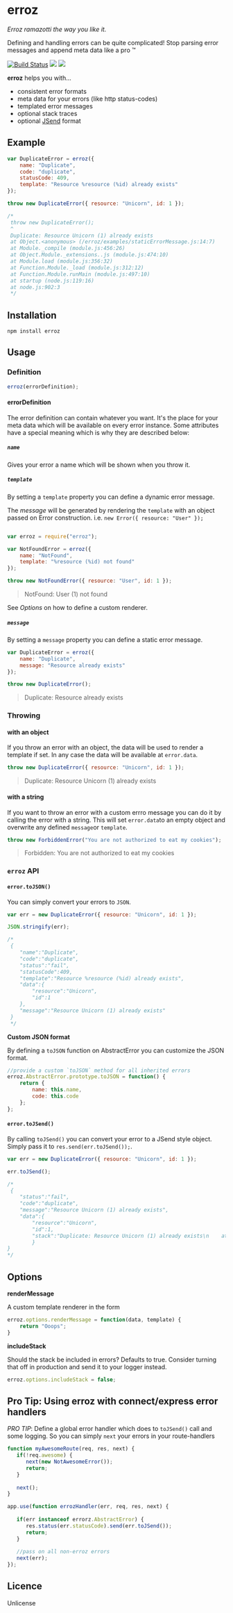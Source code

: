 # erroz

_Erroz ramazotti the way you like it._

Defining and handling errors can be quite complicated! Stop parsing error messages and append meta data like a pro :tm: 

[![Build Status](https://travis-ci.org/peerigon/erroz.svg?branch=master)](https://travis-ci.org/peerigon/erroz)
[![](https://img.shields.io/npm/v/erroz.svg)](https://www.npmjs.com/package/erroz)
[![](https://img.shields.io/npm/dm/erroz.svg)](https://www.npmjs.com/package/erroz)

__erroz__ helps you with... 
- consistent error formats
- meta data for your errors (like http status-codes) 
- templated error messages
- optional stack traces
- optional [JSend](http://labs.omniti.com/labs/jsend) format

## Example


```javascript
var DuplicateError = erroz({
    name: "Duplicate",
    code: "duplicate",
    statusCode: 409,
    template: "Resource %resource (%id) already exists"
});
```

```javascript
throw new DuplicateError({ resource: "Unicorn", id: 1 });

/*
 throw new DuplicateError();
 ^
 Duplicate: Resource Unicorn (1) already exists
 at Object.<anonymous> (/erroz/examples/staticErrorMessage.js:14:7)
 at Module._compile (module.js:456:26)
 at Object.Module._extensions..js (module.js:474:10)
 at Module.load (module.js:356:32)
 at Function.Module._load (module.js:312:12)
 at Function.Module.runMain (module.js:497:10)
 at startup (node.js:119:16)
 at node.js:902:3
 */
```

## Installation

`npm install erroz`

## Usage

### Definition 

```javascript
erroz(errorDefinition);
```

#### errorDefinition

The error definition can contain whatever you want. It's the place for your meta data which will be available on every error instance. Some attributes have a special meaning which is why they are described below: 

#####  `name`

Gives your error a name which will be shown when you throw it.

##### `template`

By setting a `template` property you can define a dynamic error message.

The _message_ will be generated by rendering the `template` with an object passed on Error construction. i.e. `new Error({ resource: "User" });` 

```javascript

var erroz = require("erroz");

var NotFoundError = erroz({
    name: "NotFound",
    template: "%resource (%id) not found"
});

throw new NotFoundError({ resource: "User", id: 1 });
```

>NotFound: User (1) not found

See _Options_ on how to define a custom renderer.

##### `message`

By setting a `message` property you can define a static error message. 

```javascript
var DuplicateError = erroz({
    name: "Duplicate",
    message: "Resource already exists"
});

throw new DuplicateError();
 ```

 > Duplicate: Resource already exists

### Throwing

#### with an object

If you throw an error with an object, the data will be used to render a template if set. In any case the data will be available at `error.data`. 

```javascript
throw new DuplicateError({ resource: "Unicorn", id: 1 });
```

> Duplicate: Resource Unicorn (1) already exists

#### with a string

If you want to throw an error with a custom errro message you can do it by calling the error with a string. This will set `error.data`to an empty object and overwrite any defined `message`or `template`. 

```javascript
throw new ForbiddenError("You are not authorized to eat my cookies");
```

> Forbidden: You are not authorized to eat my cookies

### `erroz` API 
  
#### `error.toJSON()`

You can simply convert your errors to `JSON`. 

```javascript 
var err = new DuplicateError({ resource: "Unicorn", id: 1 });

JSON.stringify(err);

/*
 {
    "name":"Duplicate",
    "code":"duplicate",
    "status":"fail",
    "statusCode":409,
    "template":"Resource %resource (%id) already exists",
    "data":{
        "resource":"Unicorn",
        "id":1
    },
    "message":"Resource Unicorn (1) already exists"
 }
 */
```

__Custom JSON format__ 

By defining a `toJSON` function on AbstractError you can customize the JSON format.

```javascript
//provide a custom `toJSON` method for all inherited errors
erroz.AbstractError.prototype.toJSON = function() {
    return {
        name: this.name,
        code: this.code
    };
};
```
 
#### `error.toJSend()`

By calling `toJSend()` you can convert your error to a JSend style object. Simply pass it to `res.send(err.toJSend());`. 
 
```javascript
var err = new DuplicateError({ resource: "Unicorn", id: 1 });

err.toJSend();

/*
 {
    "status":"fail",
    "code":"duplicate",
    "message":"Resource Unicorn (1) already exists",
    "data":{
    	"resource":"Unicorn",
    	"id":1,
    	"stack":"Duplicate: Resource Unicorn (1) already exists\n    at Object.<anonymous> (/erroz/examples/				  toJson.js:13:11)\n    at Module._compile (module.js:				  456:26)\n    at Object.Module._extensions..js (module.js:474:10)\n    at Module.load 				  (module.js:356:32)\n    at Function.Module._load (module.js:312:12)\n    at 			     Function.Module.runMain (module.js:497:10)\n    at startup (node.js:119:16)\n    at node.js:				  906:3"
    	}
}
*/
```



## Options 

__renderMessage__ 

A custom template renderer in the form

```javascript 
erroz.options.renderMessage = function(data, template) { 
    return "Ooops"; 
}
```

__includeStack__

Should the stack be included in errors? Defaults to true. 
Consider turning that off in production and send it to your logger instead. 

```javascript 
erroz.options.includeStack = false;
```

 ## Pro Tip: Using erroz with connect/express error handlers

 _PRO TIP_: Define a global error handler which does to `toJSend()` call and some logging. So you can simply `next` your errors in your route-handlers 

 ```javascript
 function myAwesomeRoute(req, res, next) {
    if(!req.awesome) {
       next(new NotAwesomeError()); 
       return; 
    }
    
    next();
 }	
 ```

 ```javascript
 app.use(function errozHandler(err, req, res, next) {
 	
 	if(err instanceof errorz.AbstractError) {
       res.status(err.statusCode).send(err.toJSend()); 
       return; 
 	} 
 	
 	//pass on all non-erroz errors
 	next(err);
});
 ```

 ## Licence 

 Unlicense